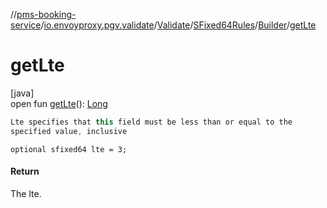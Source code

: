 //[pms-booking-service](../../../../../index.md)/[io.envoyproxy.pgv.validate](../../../index.md)/[Validate](../../index.md)/[SFixed64Rules](../index.md)/[Builder](index.md)/[getLte](get-lte.md)

# getLte

[java]\
open fun [getLte](get-lte.md)(): [Long](https://kotlinlang.org/api/core/kotlin-stdlib/kotlin/-long/index.html)

```kotlin
Lte specifies that this field must be less than or equal to the
specified value, inclusive

```
`optional sfixed64 lte = 3;`

#### Return

The lte.